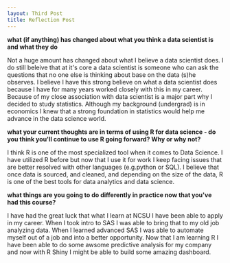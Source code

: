```yaml
---
layout: Third Post
title: Reflection Post
---
```


**what (if anything) has changed about what you think a data scientist is and what they do**

Not a huge amount has changed about what I believe a data scientist does. I do still beleive that at it's core a data scientist is someone who can ask the questions that no one else is thinking about base on the data (s)he observes.
I believe I have this strong believe on what a data scientist does because I have for many years worked closely with this in my career.
Because of my close association with data scientist is a major part why I decided to study statistics.
Although my background (undergrad) is in economics I knew that a strong foundation in statistics would help me advance in the data science world.

**what your current thoughts are in terms of using R for data science - do you think you'll continue to use R going forward?  Why or why not?**

I think R is one of the most specialized tool when it comes to Data Science. I have utilized R before but now that I use it for work I keep facing issues that are better resolved with other languages (e.g.python or SQL).
I believe that once data is sourced, and cleaned, and depending on the size of the data, R is one of the best tools for data analytics and data science.

**what things are you going to do differently in practice now that you've had this course?**

I have had the great luck that what I learn at NCSU I have been able to apply in my career. When I took intro to SAS I was able to bring that to my old job analyzing data.
When I learned advanced SAS I was able to automate myself out of a job and into a better opportunity.
Now that I am learning R I have been able to do some awsome predictive analysis for my company and now with R Shiny I might be able to build some amazing dashboard.
